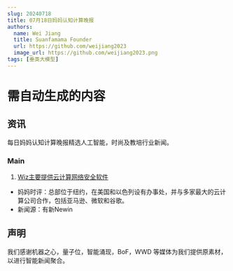 ```yaml
---
slug: 20240718
title: 07月18日妈妈认知计算晚报
authors:
  name: Wei Jiang
  title: Suanfamama Founder
  url: https://github.com/weijiang2023
  image_url: https://github.com/weijiang2023.png
tags: [垂类大模型]
---
```


# 需自动生成的内容

## 资讯

每日妈妈认知计算晚报精选人工智能，时尚及教培行业新闻。

### Main

1. [Wiz主要提供云计算网络安全软件](https://mp.weixin.qq.com/s/H4fOO3VQMor37rYs__68rw)

- 妈妈时评：总部位于纽约，在美国和以色列设有办事处，并与多家最大的云计算公司合作，包括亚马逊、微软和谷歌。
- 新闻源：有新Newin

## 声明

我们感谢机器之心，量子位，智能涌现，BoF，WWD 等媒体为我们提供原素材，以进行智能新闻聚合。

